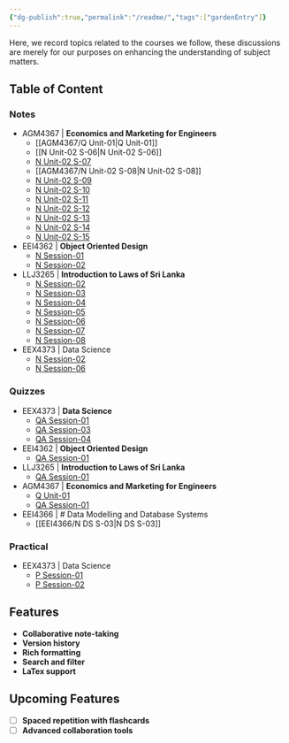 ```yaml
---
{"dg-publish":true,"permalink":"/readme/","tags":["gardenEntry"]}
---
```



Here, we record topics related to the courses we follow, these discussions are merely for our purposes on enhancing the understanding of subject matters.

## Table of Content
### Notes
- AGM4367 | **Economics and Marketing for Engineers**
	- [[AGM4367/Q Unit-01\|Q Unit-01]]
	- [[N Unit-02 S-06\|N Unit-02 S-06]]
	- [N Unit-02 S-07](https://github.com/Thlurte/aide-memoire/blob/main/AGM4367/N%20Unit-02%20S-07.md)
	- [[AGM4367/N Unit-02 S-08\|N Unit-02 S-08]]
	- [N Unit-02 S-09](https://github.com/Thlurte/aide-memoire/blob/main/AGM4367/N%20Unit-02%20S-09.md)
	- [N Unit-02 S-10](https://github.com/Thlurte/aide-memoire/blob/main/AGM4367/N%20Unit-02%20S-10.md)
	- [N Unit-02 S-11](https://github.com/Thlurte/aide-memoire/blob/main/AGM4367/N%20Unit-02%20S-11.md)
	- [N Unit-02 S-12](https://github.com/Thlurte/aide-memoire/blob/main/AGM4367/N%20Unit-02%20S-12.md)
	- [N Unit-02 S-13](https://github.com/Thlurte/aide-memoire/blob/main/AGM4367/N%20Unit-02%20S-13.md)
	- [N Unit-02 S-14](https://github.com/Thlurte/aide-memoire/blob/main/AGM4367/N%20Unit-02%20S-14.md)
	- [N Unit-02 S-15](https://github.com/Thlurte/aide-memoire/blob/main/AGM4367/N%20Unit-02%20S-15.md)
- EEI4362 | **Object Oriented Design**
	- [N Session-01](https://github.com/Thlurte/aide-memoire/blob/main/EEI4362/N%20Session-01.md)
	- [N Session-02](https://github.com/Thlurte/aide-memoire/blob/main/EEI4362/N%20Session-02.md)
- LLJ3265 | **Introduction to Laws of Sri Lanka**
	- [N Session-02](https://github.com/Thlurte/aide-memoire/blob/main/LLJ3265/N%20Session-02.md)
	- [N Session-03](https://github.com/Thlurte/aide-memoire/blob/main/LLJ3265/N%20Session-03.md)
	- [N Session-04](https://github.com/Thlurte/aide-memoire/blob/main/LLJ3265/N%20Session-04.md)
	- [N Session-05](https://github.com/Thlurte/aide-memoire/blob/main/LLJ3265/N%20Session-05.md)
	- [N Session-06](https://github.com/Thlurte/aide-memoire/blob/main/LLJ3265/N%20Session-06.md)
	- [N Session-07](https://github.com/Thlurte/aide-memoire/blob/main/LLJ3265/N%20Session-07.md)
	- [N Session-08](https://github.com/Thlurte/aide-memoire/blob/main/LLJ3265/N%20Session-08.md)
- EEX4373 | Data Science
	- [N Session-02](https://github.com/Thlurte/aide-memoire/blob/main/EEX4373/N%20Session-02.md)
	- [N Session-06](https://github.com/Thlurte/aide-memoire/blob/main/EEX4373/N%20Session-06.md)
### Quizzes
- EEX4373 | **Data Science**
	- [QA Session-01](https://github.com/Thlurte/aide-memoire/blob/main/EEX4373/QA%20Session-01.md)
	- [QA Session-03](https://github.com/Thlurte/aide-memoire/blob/main/EEX4373/QA%20Session-03.md)
	- [QA Session-04](https://github.com/Thlurte/aide-memoire/blob/main/EEX4373/QA%20Session-04.md)
- EEI4362 | **Object Oriented Design**
	- [QA Session-01](https://github.com/Thlurte/aide-memoire/blob/main/EEI4362/QA%20Sesssion-01.md)
- LLJ3265 | **Introduction to Laws of Sri Lanka**
	- [QA Session-01](https://github.com/Thlurte/aide-memoire/blob/main/LLJ3265/QA%20Session-01.md)
- AGM4367 | **Economics and Marketing for Engineers**
	- [Q Unit-01](https://github.com/Thlurte/aide-memoire/blob/main/AGM4367/Q%20Unit-01.md)
	- [QA Session-01](https://github.com/Thlurte/aide-memoire/blob/main/AGM4367/QA%20Session-01.md)
- EEI4366 | # Data Modelling and Database Systems
	- [[EEI4366/N DS S-03\|N DS S-03]]

### Practical
- EEX4373 | Data Science
	- [P Session-01](https://github.com/Thlurte/aide-memoire/blob/main/EEX4373/P%20Session-01.md)
	- [P Session-02](https://github.com/Thlurte/aide-memoire/blob/main/EEX4373/P%20Session-02.md)

## Features
- **Collaborative note-taking**
- **Version history**
- **Rich formatting**
- **Search and filter**
- **LaTex support**

## Upcoming Features
 - [ ] **Spaced repetition with flashcards**
 - [ ] **Advanced collaboration tools**
